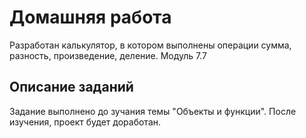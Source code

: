 # Домашняя работа

Разработан калькулятор, в котором выполнены операции сумма, разность, произведение, деление.
Модуль 7.7


## Описание заданий
Задание выполнено до зучания темы "Объекты и функции".
После изучения, проект будет доработан.
